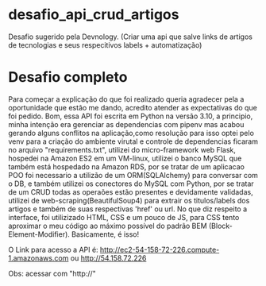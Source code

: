 # desafio_api_crud_artigos
Desafio sugerido pela Devnology. (Criar uma api que salve links de artigos de tecnologias e seus respecitivos labels + automatização)

# Desafio completo
Para começar a explicação do que foi realizado queria agradecer pela a oportunidade que estão me dando, acredito atender as expectativas do que foi pedido.
Bom, essa API foi escrita em Python na versão 3.10, a principio, minha intenção era gerenciar as dependencias com pipenv mas acabou gerando alguns conflitos na aplicação,como resolução para isso optei pelo venv para a criação do ambiente virutal e controle de dependencias ficaram no arquivo "requirements.txt", utilizei do micro-framework web Flask, hospedei na Amazon ES2 em um VM-linux, utilizei o banco MySQL que também está hospedado na Amazon RDS, por se tratar de um aplicacao POO foi necessario a utilizão de um ORM(SQLAlchemy) para conversar com o DB, e também utilizei os conectores do MySQL com Python, por se tratar de um CRUD todas as operaões estão presentes e devidamente validadas, utilizei de web-scraping(BeautifulSoup4) para extrair os titulos/labels dos artigos e também de suas respectivas 'href' ou url. No que diz respeito a interface, foi utilizizado HTML, CSS e um pouco de JS, para CSS tento aproximar o meu código ao máximo possível do padrão BEM (Block-Element-Modifier).
Basicamente, é isso!
 
O Link para acesso a API é: http://ec2-54-158-72-226.compute-1.amazonaws.com ou http://54.158.72.226

Obs: acessar com "http://"
